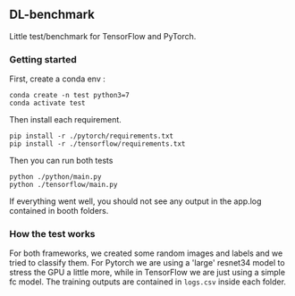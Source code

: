 ## DL-benchmark

Little test/benchmark for TensorFlow and PyTorch. 

### Getting started
First, create a conda env :

```
conda create -n test python3=7
conda activate test
```

Then install each requirement.

```
pip install -r ./pytorch/requirements.txt
pip install -r ./tensorflow/requirements.txt
```

Then you can run both tests

```
python ./python/main.py
python ./tensorflow/main.py
```
If everything went well, you should not see any output in the app.log contained in booth folders. 

### How the test works
For both frameworks, we created some random images and labels and we tried to classify them. For Pytorch we are using a 'large' resnet34 model to stress the GPU a little more, while in TensorFlow we are just using a simple fc model. The training outputs are contained in `logs.csv` inside each folder.